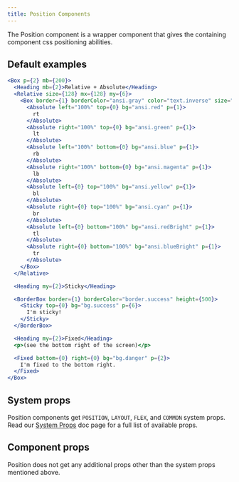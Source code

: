 ```yaml
---
title: Position Components
---
```


The Position component is a wrapper component that gives the containing component css positioning abilities.

## Default examples

```jsx live
<Box p={2} mb={200}>
  <Heading mb={2}>Relative + Absolute</Heading>
  <Relative size={128} mx={128} my={6}>
    <Box border={1} borderColor="ansi.gray" color="text.inverse" size="100%">
      <Absolute left="100%" top={0} bg="ansi.red" p={1}>
        rt
      </Absolute>
      <Absolute right="100%" top={0} bg="ansi.green" p={1}>
        lt
      </Absolute>
      <Absolute left="100%" bottom={0} bg="ansi.blue" p={1}>
        rb
      </Absolute>
      <Absolute right="100%" bottom={0} bg="ansi.magenta" p={1}>
        lb
      </Absolute>
      <Absolute left={0} top="100%" bg="ansi.yellow" p={1}>
        bl
      </Absolute>
      <Absolute right={0} top="100%" bg="ansi.cyan" p={1}>
        br
      </Absolute>
      <Absolute left={0} bottom="100%" bg="ansi.redBright" p={1}>
        tl
      </Absolute>
      <Absolute right={0} bottom="100%" bg="ansi.blueBright" p={1}>
        tr
      </Absolute>
    </Box>
  </Relative>

  <Heading my={2}>Sticky</Heading>

  <BorderBox border={1} borderColor="border.success" height={500}>
    <Sticky top={0} bg="bg.success" p={6}>
      I'm sticky!
    </Sticky>
  </BorderBox>

  <Heading my={2}>Fixed</Heading>
  <p>(see the bottom right of the screen)</p>

  <Fixed bottom={0} right={0} bg="bg.danger" p={2}>
    I'm fixed to the bottom right.
  </Fixed>
</Box>
```

## System props

Position components get `POSITION`, `LAYOUT`, `FLEX`, and `COMMON` system props. Read our [System Props](/system-props) doc page for a full list of available props.

## Component props

Position does not get any additional props other than the system props mentioned above.
